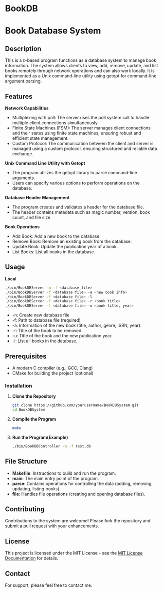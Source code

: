 # BookDB
 
# Book Database System

## Description
This is a `C`-based program functions as a database system to manage book information. The system allows clients to view, add, remove, update, and list books remotely through network operations and can also work locally. It is implemented as a Unix command-line utility using getopt for command-line argument parsing.


## Features

**Network Capabilities**
- Multiplexing with poll: The server uses the poll system call to handle multiple client connections simultaneously.
- Finite State Machines (FSM): The server manages client connections and their states using finite state machines, ensuring robust and efficient state management.
- Custom Protocol: The communication between the client and server is managed using a custom protocol, ensuring structured and reliable data exchange.
 
**Unix Command Line Utility with Getopt**
- The program utilizes the getopt library to parse command-line arguments.
- Users can specify various options to perform operations on the database.

**Database Header Management**
- The program creates and validates a header for the database file.
- The header contains metadata such as magic number, version, book count, and file size.

**Book Operations**
- Add Book: Add a new book to the database.
- Remove Book: Remove an existing book from the database.
- Update Book: Update the publication year of a book.
- List Books: List all books in the database.


## Usage

**Local**
  ```bash
  ./bin/BookDBServer -n -f <database file>
  ./bin/BookDBServer -f <database file> -a <new book info>
  ./bin/BookDBServer -f <database file> -l
  ./bin/BookDBServer -f <database file> -r <book title>
  ./bin/BookDBServer -f <database file> -u <book title, year>
   ```
- -n: Create new database file
- -f: Path to database file (required)
- -a: Information of the new book (title, author, genre, ISBN, year).
- -r: Title of the book to be removed.
- -u: Title of the book and the new publication year.
- -l: List all books in the database.


## Prerequisites

- A modern C compiler (e.g., GCC, Clang)
- CMake for building the project (optional)


### Installation

1. **Clone the Repository**
   ```bash
   git clone https://github.com/yourusername/BookDBSystem.git
   cd BookDBSystem
   ```
2. **Compile the Program**
   ```bash
   make
   ```
3. **Run the Program(Example)**
   ```bash
   ./bin/BookDBController -n -f test.db
   ```
   
## File Structure
- **Makefile**: Instructions to build and run the program.
- **main**: The main entry point of the program.
- **parse**: Contains operations for controlling the data (adding, removing, updating, listing books).
- **file**: Handles file operations (creating and opening database files).


## Contributing
Contributions to the system are welcome! Please fork the repository and submit a pull request with your enhancements.

## License
This project is licensed under the MIT License - see the [MIT License Documentation](https://opensource.org/licenses/MIT) for details.

## Contact
For support, please feel free to contact me.
